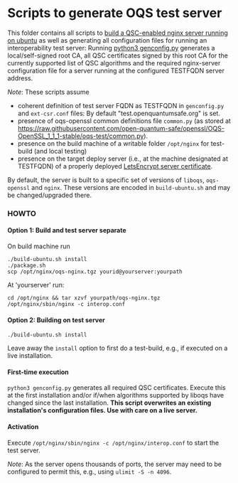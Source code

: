 # Scripts to generate OQS test server

This folder contains all scripts to [build a QSC-enabled nginx server running on ubuntu](build-ubuntu.sh) as well as generating all configuration files for running an interoperability test server: Running [python3 genconfig.py](genconfig.py) generates a local/self-signed root CA, all QSC certificates signed by this root CA for the currently supported list of QSC algorithms and the required nginx-server configuration file for a server running at the configured TESTFQDN server address.

*Note*: These scripts assume 
- coherent definition of test server FQDN as TESTFQDN in `genconfig.py` and `ext-csr.conf` files: By default "test.openquantumsafe.org" is set.
- presence of oqs-openssl common definitions file `common.py` (as stored at https://raw.githubusercontent.com/open-quantum-safe/openssl/OQS-OpenSSL_1_1_1-stable/oqs-test/common.py).
- presence on the build machine of a writable folder `/opt/nginx` for test-build (and local testing)
- presence on the target deploy server (i.e., at the machine designated at TESTFQDN) of a properly deployed [LetsEncrypt server certificate](https://letsencrypt.org/getting-started).

By default, the server is built to a specific set of versions of `liboqs`, `oqs-openssl` and `nginx`. These versions are encoded in `build-ubuntu.sh` and may be changed/upgraded there.

### HOWTO

#### Option 1: Build and test server separate

On build machine run 

```
./build-ubuntu.sh install
./package.sh
scp /opt/nginx/oqs-nginx.tgz yourid@yourserver:yourpath
```

At 'yourserver' run:
```
cd /opt/nginx && tar xzvf yourpath/oqs-nginx.tgz
/opt/nginx/sbin/nginx -c interop.conf
```

#### Option 2: Building on test server

```
./build-ubuntu.sh install
```

Leave away the `install` option to first do a test-build, e.g., if executed on a live installation.


#### First-time execution

`python3 genconfig.py` generates all required QSC certificates. Execute this at the first installation and/or if/when algorithms supported by liboqs have changed since the last installation. **This script overwrites an existing installation's configuration files. Use with care on a live server.**

#### Activation

Execute `/opt/nginx/sbin/nginx -c /opt/nginx/interop.conf` to start the test server.

*Note*: As the server opens thousands of ports, the server may need to be configured to permit this, e.g., using `ulimit -S -n 4096`.
